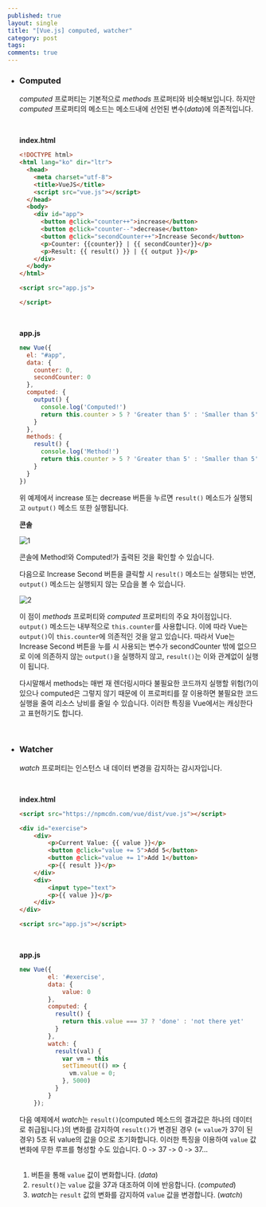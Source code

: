 ```yaml
---
published: true
layout: single
title: "[Vue.js] computed, watcher"
category: post
tags:
comments: true
---
```


- ### Computed

  *computed* 프로퍼티는 기본적으로 *methods* 프로퍼티와 비슷해보입니다. 하지만 *computed* 프로퍼티의 메소드는 메소드내에 선언된 변수(*data*)에 의존적입니다.

  <br />

  **index.html**

  ```html
  <!DOCTYPE html>
  <html lang="ko" dir="ltr">
    <head>
      <meta charset="utf-8">
      <title>VueJS</title>
      <script src="vue.js"></script>
    </head>
    <body>
      <div id="app">
        <button @click="counter++">increase</button>
        <button @click="counter--">decrease</button>
        <button @click="secondCounter++">Increase Second</button>
        <p>Counter: {{counter}} | {{ secondCounter}}</p>
        <p>Result: {{ result() }} | {{ output }}</p>
      </div>
    </body>
  </html>

  <script src="app.js">

  </script>
  ```

  <br />

  **app.js**

  ```javascript
  new Vue({
    el: "#app",
    data: {
      counter: 0,
      secondCounter: 0
    },
    computed: {
      output() {
        console.log('Computed!')
        return this.counter > 5 ? 'Greater than 5' : 'Smaller than 5'
      }
    },
    methods: {
      result() {
        console.log('Method!')
        return this.counter > 5 ? 'Greater than 5' : 'Smaller than 5'
      }
    }
  })

  ```

  위 예제에서 increase 또는 decrease 버튼을 누르면 `result()` 메소드가 실행되고 `output()` 메소드 또한 실행됩니다.
  <br />

  **콘솔**

  ![1](https://user-images.githubusercontent.com/31656287/43925701-f53f72a6-9c62-11e8-90c4-cc2e4ee9de59.png)

  콘솔에 Method!와 Computed!가 출력된 것을 확인할 수 있습니다.

  다음으로 Increase Second 버튼을 클릭할 시 `result()` 메소드는 실행되는 반면, `output()` 메소드는 실행되지 않는 모습을 볼 수 있습니다.

  ![2](https://user-images.githubusercontent.com/31656287/43925850-72865630-9c63-11e8-97e6-0dd928e1077f.png)

   이 점이 *methods* 프로퍼티와 *computed* 프로퍼티의 주요 차이점입니다.  `output()` 메소드는 내부적으로 `this.counter`를 사용합니다. 이에 따라 Vue는 `output()`이 `this.counter`에 의존적인 것을 알고 있습니다. 따라서 Vue는 Increase Second 버튼을 누를 시 사용되는 변수가 secondCounter 밖에 없으므로 이에 의존하지 않는 `output()`을 실행하지 않고, `result()`는 이와 관계없이 실행이 됩니다.

   다시말해서 methods는 매번 재 렌더링시마다 불필요한 코드까지 실행할 위험(?)이 있으나 computed은 그렇지 않기 때문에 이 프로퍼티를 잘 이용하면 불필요한 코드실행을 줄여 리소스 낭비를 줄일 수 있습니다. 이러한 특징을 Vue에서는 캐싱한다고 표현하기도 합니다.

  <br />

- ### Watcher

  *watch* 프로퍼티는 인스턴스 내 데이터 변경을 감지하는 감시자입니다.

  <br />

  **index.html**

  ```html
  <script src="https://npmcdn.com/vue/dist/vue.js"></script>

  <div id="exercise">
      <div>
          <p>Current Value: {{ value }}</p>
          <button @click="value += 5">Add 5</button>
          <button @click="value += 1">Add 1</button>
          <p>{{ result }}</p>
      </div>
      <div>
          <input type="text">
          <p>{{ value }}</p>
      </div>
  </div>

  <script src="app.js"></script>

  ```

  <br />

  **app.js**

  ```javascript
  new Vue({
          el: '#exercise',
          data: {
              value: 0
          },
          computed: {
            result() {
              return this.value === 37 ? 'done' : 'not there yet'
            }
          },
          watch: {
            result(val) {
              var vm = this
              setTimeout(() => {
                vm.value = 0;
              }, 5000)
            }
          }
      });

  ```



  다음 예제에서 *watch*는 `result()`(computed 메소드의 결과값은 하나의 데이터로 취급됩니다.)의 변화를 감지하여 `result()`가 변경된 경우 (= `value`가 37이 된 경우) 5초 뒤 value의 값을 0으로 초기화합니다.  이러한 특징을 이용하여 `value` 값 변화에 무한 루프를 형성할 수도 있습니다. 0 -> 37 -> 0 -> 37...

  <br />

  1. 버튼을 통해 `value` 값이 변화합니다. (*data*)
  2. `result()`는 `value` 값을 37과 대조하여 이에 반응합니다. (*computed*)
  3. *watch*는 `result` 값의 변화를 감지하여 `value` 값을 변경합니다. (*watch*)
